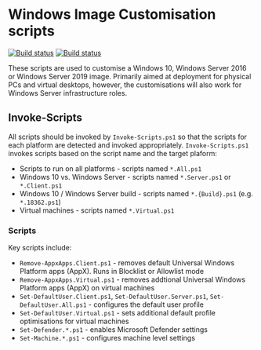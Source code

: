 # Windows Image Customisation scripts

[![Build status](https://ci.appveyor.com/api/projects/status/hf5m780p8w431bc0/branch/main?svg=true)](https://ci.appveyor.com/project/aaronparker/image-customise/branch/main)
[![Build status](https://ci.appveyor.com/api/projects/status/hf5m780p8w431bc0/branch/development?svg=true)](https://ci.appveyor.com/project/aaronparker/image-customise/branch/development)

These scripts are used to customise a Windows 10, Windows Server 2016 or Windows Server 2019 image. Primarily aimed at deployment for physical PCs and virtual desktops, however, the customisations will also work for Windows Server infrastructure roles.

## Invoke-Scripts

All scripts should be invoked by `Invoke-Scripts.ps1` so that the scripts for each platform are detected and invoked appropriately. `Invoke-Scripts.ps1` invokes scripts based on the script name and the target plaform:

* Scripts to run on all platforms - scripts named `*.All.ps1`
* Windows 10 vs. Windows Server - scripts named `*.Server.ps1` or `*.Client.ps1`
* Windows 10 / Windows Server build - scripts named `*.{Build}.ps1` (e.g. `*.18362.ps1`)
* Virtual machines - scripts named `*.Virtual.ps1`

### Scripts

Key scripts include:

* `Remove-AppxApps.Client.ps1` - removes default Universal Windows Platform apps (AppX). Runs in Blocklist or Allowlist mode
* `Remove-AppxApps.Virtual.ps1` - removes addtional Universal Windows Platform apps (AppX) on virtual machines
* `Set-DefaultUser.Client.ps1`, `Set-DefaultUser.Server.ps1`, `Set-DefaultUser.All.ps1` - configures the default user profile
* `Set-DefaultUser.Virtual.ps1` - sets additional default profile optimisations for virtual machines
* `Set-Defender.*.ps1` - enables Microsoft Defender settings
* `Set-Machine.*.ps1` - configures machine level settings
